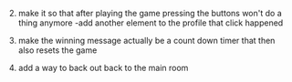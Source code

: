 2. make it so that after playing the game pressing the buttons won't do a thing anymore
  -add another element to the profile that click happened

3. make the winning message actually be a count down timer that then also resets the game

4. add a way to back out back to the main room